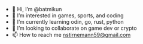 - 👋 Hi, I’m @batmikun
- 👀 I’m interested in games, sports, and coding
- 🌱 I’m currently learning odin, go, rust, python
- 💞️ I’m looking to collaborate on game dev or crypto
- 📫 How to reach me nstirnemann59@gmail.com
